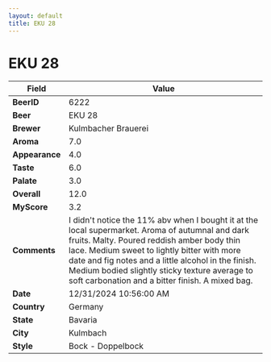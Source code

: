 ```yaml
---
layout: default
title: EKU 28
---
```


# EKU 28

| Field         | Value     |
|---------------|-----------|
| **BeerID** | 6222 |
| **Beer** | EKU 28 |
| **Brewer** | Kulmbacher Brauerei |
| **Aroma** | 7.0 |
| **Appearance** | 4.0 |
| **Taste** | 6.0 |
| **Palate** | 3.0 |
| **Overall** | 12.0 |
| **MyScore** | 3.2 |
| **Comments** | I didn't notice the 11% abv when I bought it at the local supermarket.  Aroma of autumnal and dark fruits. Malty. Poured reddish amber body thin lace.  Medium sweet to lightly bitter with more date and fig notes and a little alcohol in the finish.  Medium bodied slightly sticky texture average to soft carbonation and a bitter finish.  A mixed bag.  |
| **Date** | 12/31/2024 10:56:00 AM |
| **Country** | Germany |
| **State** | Bavaria |
| **City** | Kulmbach |
| **Style** | Bock - Doppelbock |

